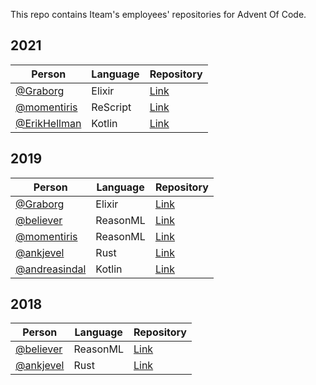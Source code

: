 This repo contains Iteam's employees' repositories for Advent Of Code.


## 2021

| Person                                           | Language | Repository                                                          |
| ------------------------------------------------ | -------- | ------------------------------------------------------------------- |
| [@Graborg](https://github.com/Graborg)           | Elixir   | [Link](https://github.com/Graborg/advent-of-code-2021)              |
| [@momentiris](https://github.com/momentiris)     | ReScript | [Link](https://github.com/momentiris/advent-of-code-2021)           |
| [@ErikHellman](https://github.com/ErikHellman)   | Kotlin   | [Link](https://github.com/ErikHellman/advent-of-code-2021)          |

## 2019

| Person                                           | Language | Repository                                                          |
| ------------------------------------------------ | -------- | ------------------------------------------------------------------- |
| [@Graborg](https://github.com/Graborg)           | Elixir   | [Link](https://github.com/Graborg/advent-of-code-2019)              |
| [@believer](https://github.com/believer)         | ReasonML | [Link](https://github.com/believer/advent-of-code/tree/master/2019) |
| [@momentiris](https://github.com/momentiris)     | ReasonML | [Link](https://github.com/momentiris/advent-of-code-2019)           |
| [@ankjevel](https://github.com/ankjevel)         | Rust     | [Link](https://github.com/ankjevel/adventofcode)                    |
| [@andreasindal](https://github.com/andreasindal) | Kotlin   | [Link](https://github.com/andreasindal/advent-of-code-2019)         |

## 2018

| Person                                   | Language | Repository                                                          |
| ---------------------------------------- | -------- | ------------------------------------------------------------------- |
| [@believer](https://github.com/believer) | ReasonML | [Link](https://github.com/believer/advent-of-code/tree/master/2018) |
| [@ankjevel](https://github.com/ankjevel) | Rust     | [Link](https://github.com/ankjevel/adventofcode/tree/2018)          |
